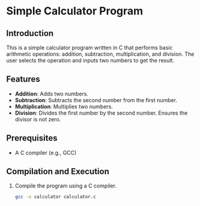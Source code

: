 # Simple Calculator Program

## Introduction
This is a simple calculator program written in C that performs basic arithmetic operations: addition, subtraction, multiplication, and division. The user selects the operation and inputs two numbers to get the result.

## Features
- **Addition**: Adds two numbers.
- **Subtraction**: Subtracts the second number from the first number.
- **Multiplication**: Multiplies two numbers.
- **Division**: Divides the first number by the second number. Ensures the divisor is not zero.

## Prerequisites
- A C compiler (e.g., GCC)

## Compilation and Execution
1. Compile the program using a C compiler.
   ```sh
   gcc -o calculator calculator.c
